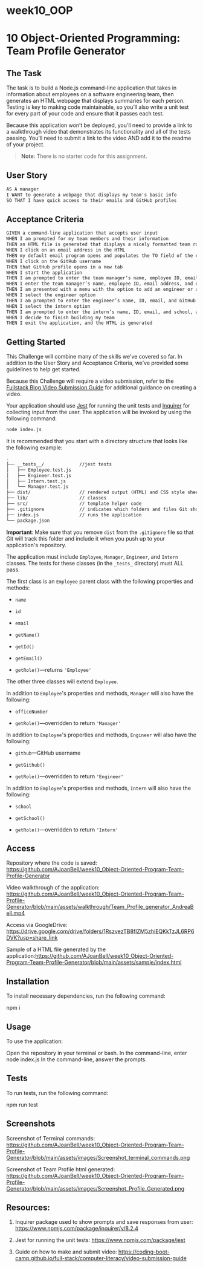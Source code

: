 # week10_OOP

# 10 Object-Oriented Programming: Team Profile Generator

## The Task

The task is to build a Node.js command-line application that takes in information about employees on a software engineering team, then generates an HTML webpage that displays summaries for each person. Testing is key to making code maintainable, so you’ll also write a unit test for every part of your code and ensure that it passes each test.

Because this application won’t be deployed, you’ll need to provide a link to a walkthrough video that demonstrates its functionality and all of the tests passing. You’ll need to submit a link to the video AND add it to the readme of your project.

> **Note**: There is no starter code for this assignment.

## User Story

```md
AS A manager
I WANT to generate a webpage that displays my team's basic info
SO THAT I have quick access to their emails and GitHub profiles
```

## Acceptance Criteria

```md
GIVEN a command-line application that accepts user input
WHEN I am prompted for my team members and their information
THEN an HTML file is generated that displays a nicely formatted team roster based on user input
WHEN I click on an email address in the HTML
THEN my default email program opens and populates the TO field of the email with the address
WHEN I click on the GitHub username
THEN that GitHub profile opens in a new tab
WHEN I start the application
THEN I am prompted to enter the team manager’s name, employee ID, email address, and office number
WHEN I enter the team manager’s name, employee ID, email address, and office number
THEN I am presented with a menu with the option to add an engineer or an intern or to finish building my team
WHEN I select the engineer option
THEN I am prompted to enter the engineer’s name, ID, email, and GitHub username, and I am taken back to the menu
WHEN I select the intern option
THEN I am prompted to enter the intern’s name, ID, email, and school, and I am taken back to the menu
WHEN I decide to finish building my team
THEN I exit the application, and the HTML is generated
```

## Getting Started

This Challenge will combine many of the skills we've covered so far. In addition to the User Story and Acceptance Criteria, we’ve provided some guidelines to help get started.

Because this Challenge will require a video submission, refer to the [Fullstack Blog Video Submission Guide](https://coding-boot-camp.github.io/full-stack/computer-literacy/video-submission-guide) for additional guidance on creating a video.

Your application should use [Jest](https://www.npmjs.com/package/jest) for running the unit tests and [Inquirer](https://www.npmjs.com/package/inquirer/v/8.2.4) for collecting input from the user. The application will be invoked by using the following command:

```bash
node index.js
```

It is recommended that you start with a directory structure that looks like the following example:

```md
.
├── __tests__/             //jest tests
│   ├── Employee.test.js
│   ├── Engineer.test.js
│   ├── Intern.test.js
│   └── Manager.test.js
├── dist/                  // rendered output (HTML) and CSS style sheet      
├── lib/                   // classes
├── src/                   // template helper code 
├── .gitignore             // indicates which folders and files Git should ignore
├── index.js               // runs the application
└── package.json           
```

**Important**: Make sure that you remove `dist` from the `.gitignore` file so that Git will track this folder and include it when you push up to your application's repository.

The application must include `Employee`, `Manager`, `Engineer`, and `Intern` classes. The tests for these classes (in the `_tests_` directory) must ALL pass.

The first class is an `Employee` parent class with the following properties and methods:

* `name`

* `id`

* `email`

* `getName()`

* `getId()`

* `getEmail()`

* `getRole()`&mdash;returns `'Employee'`

The other three classes will extend `Employee`.

In addition to `Employee`'s properties and methods, `Manager` will also have the following:

* `officeNumber`

* `getRole()`&mdash;overridden to return `'Manager'`

In addition to `Employee`'s properties and methods, `Engineer` will also have the following:

* `github`&mdash;GitHub username

* `getGithub()`

* `getRole()`&mdash;overridden to return `'Engineer'`

In addition to `Employee`'s properties and methods, `Intern` will also have the following:

* `school`

* `getSchool()`

* `getRole()`&mdash;overridden to return `'Intern'`

## Access

Repository where the code is saved: https://github.com/AJoanBell/week10_Object-Oriented-Program-Team-Profile-Generator

Video walkthrough of the application: https://github.com/AJoanBell/week10_Object-Oriented-Program-Team-Profile-Generator/blob/main/assets/walkthrough/Team_Profile_generator_AndreaBell.mp4 

Access via GoogleDrive: https://drive.google.com/drive/folders/1RszvezTB8fIZM5zhiEQKkTzJL6RP6DVK?usp=share_link

Sample of a HTML file generated by the application:https://github.com/AJoanBell/week10_Object-Oriented-Program-Team-Profile-Generator/blob/main/assets/sample/index.html

## Installation

To install necessary dependencies, run the following command:

npm i

## Usage

To use the application:

Open the repository in your terminal or bash.
In the command-line, enter node index.js
In the command-line, answer the prompts.

## Tests

To run tests, run the following command:

npm run test

## Screenshots

Screenshot of Terminal commands: https://github.com/AJoanBell/week10_Object-Oriented-Program-Team-Profile-Generator/blob/main/assets/images/Screenshot_terminal_commands.png

Screenshot of Team Profile html generated: https://github.com/AJoanBell/week10_Object-Oriented-Program-Team-Profile-Generator/blob/main/assets/images/Screenshot_Profile_Generated.png


## Resources:

1. Inquirer package used to show prompts and save responses from user: https://www.npmjs.com/package/inquirer/v/8.2.4

2. Jest for running the unit tests: https://www.npmjs.com/package/jest

3. Guide on how to make and submit video: https://coding-boot-camp.github.io/full-stack/computer-literacy/video-submission-guide

